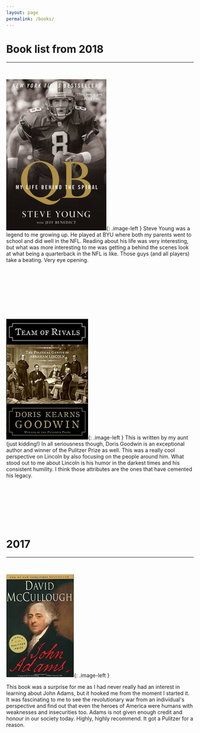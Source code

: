 ```yaml
---
layout: page
permalink: /books/
---
```


<style type="text/css">
.image-left {
  display: block;
  margin-left: 50px;
  margin-right: 50px;
  float: left;
  width: 200px;
}
</style>

# Book list from 2018
---
<br/>

![QB](/images/qb.jpeg){: .image-left } Steve Young was a legend to me growing up. He played at BYU where both my parents went to school and did well in the NFL. Reading about his life was very interesting, but what was more interesting to me was getting a behind the scenes look at what being a quarterback in the NFL is like. Those guys (and all players) take a beating. Very eye opening.
<br/>
<br/>
<br/>
<br/>
<br/>
<br/>
<br/>
<br/>
<br/>

![Lincoln](/images/lincoln.jpeg){: .image-left } This is written by my aunt (just kidding!) In all seriousness though, Doris Goodwin is an exceptional author and winner of the Pulitzer Prize as well. This was a really cool perspective on Lincoln by also focusing on the people around him. What stood out to me about Lincoln is his humor in the darkest times and his consistent humility. I think those attributes are the ones that have cemented his legacy.
<br/>
<br/>
<br/>
<br/>
<br/>
<br/>
<br/>
<br/>


# 2017
---
<br/>
 
![Adams](/images/adams.jpeg){: .image-left }

This book was a surprise for me as I had never really had an interest in learning about John Adams, but it hooked me from the moment I started it. It was fascinating to me to see the revolutionary war from an individual's perspective and find out that even the heroes of America were humans with weaknesses and insecurities too. Adams is not given enough credit and honour in our society today. Highly, highly recommend. It got a Pulitzer for a reason. <br/> 
<br/>
<br/>
<br/>
<br/>
<br/>
<br/>


